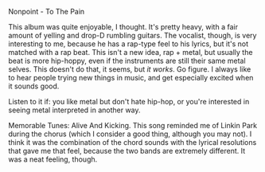 Nonpoint - To The Pain

This album was quite enjoyable, I thought. It's pretty heavy, with a fair amount of
yelling and drop-D rumbling guitars. The vocalist, though, is very interesting to me, 
because he has a rap-type feel to his lyrics, but it's not matched with a rap beat.
This isn't a new idea, rap + metal, but usually the beat is more hip-hoppy, even if 
the instruments are still their same metal selves. This doesn't do that, it seems, but
*it works*. Go figure. I always like to hear people trying new things in music,
and get especially excited when it sounds good.

Listen to it if: you like metal but don't hate hip-hop, or you're interested in seeing
metal interpreted in another way.

Memorable Tunes: Alive And Kicking. This song reminded me of Linkin Park during the 
chorus (which I consider a good thing, although you may not). I think it was the combination
of the chord sounds with the lyrical resolutions that gave me that feel, because the
two bands are extremely different. It was a neat feeling, though.
